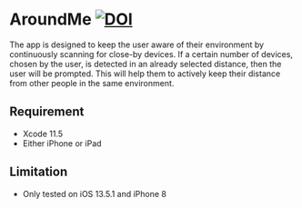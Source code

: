 # AroundMe [![DOI](https://zenodo.org/badge/267702567.svg)](https://zenodo.org/badge/latestdoi/267702567)

The app is designed to keep the user aware of their environment by continuously scanning for close-by
devices. If a certain number of devices, chosen by the user, is detected in an already selected distance,
then the user will be prompted. This will help them to actively keep their distance from other people in
the same environment.

## Requirement
* Xcode 11.5
* Either iPhone or iPad

## Limitation
* Only tested on iOS 13.5.1 and iPhone 8
